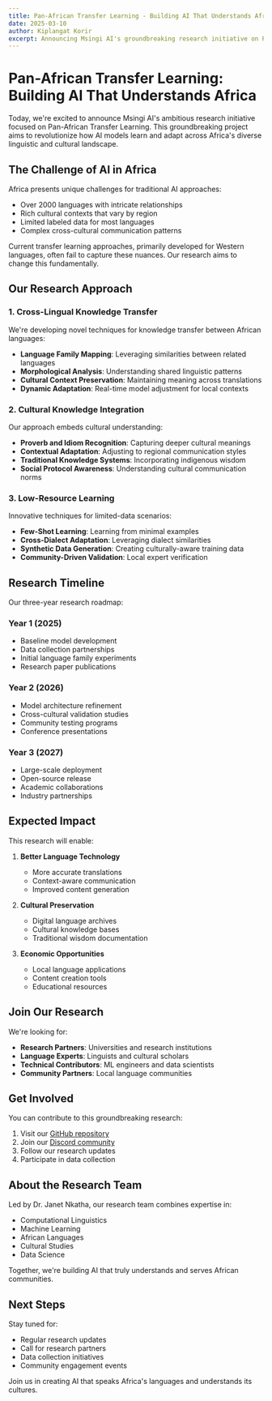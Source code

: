 ```yaml
---
title: Pan-African Transfer Learning - Building AI That Understands Africa
date: 2025-03-10
author: Kiplangat Korir
excerpt: Announcing Msingi AI's groundbreaking research initiative on Pan-African Transfer Learning, aimed at creating AI models that truly understand and adapt to Africa's diverse linguistic and cultural landscape.
---
```


# Pan-African Transfer Learning: Building AI That Understands Africa

Today, we're excited to announce Msingi AI's ambitious research initiative focused on Pan-African Transfer Learning. This groundbreaking project aims to revolutionize how AI models learn and adapt across Africa's diverse linguistic and cultural landscape.

## The Challenge of AI in Africa

Africa presents unique challenges for traditional AI approaches:

- Over 2000 languages with intricate relationships
- Rich cultural contexts that vary by region
- Limited labeled data for most languages
- Complex cross-cultural communication patterns

Current transfer learning approaches, primarily developed for Western languages, often fail to capture these nuances. Our research aims to change this fundamentally.

## Our Research Approach

### 1. Cross-Lingual Knowledge Transfer

We're developing novel techniques for knowledge transfer between African languages:

- **Language Family Mapping**: Leveraging similarities between related languages
- **Morphological Analysis**: Understanding shared linguistic patterns
- **Cultural Context Preservation**: Maintaining meaning across translations
- **Dynamic Adaptation**: Real-time model adjustment for local contexts

### 2. Cultural Knowledge Integration

Our approach embeds cultural understanding:

- **Proverb and Idiom Recognition**: Capturing deeper cultural meanings
- **Contextual Adaptation**: Adjusting to regional communication styles
- **Traditional Knowledge Systems**: Incorporating indigenous wisdom
- **Social Protocol Awareness**: Understanding cultural communication norms

### 3. Low-Resource Learning

Innovative techniques for limited-data scenarios:

- **Few-Shot Learning**: Learning from minimal examples
- **Cross-Dialect Adaptation**: Leveraging dialect similarities
- **Synthetic Data Generation**: Creating culturally-aware training data
- **Community-Driven Validation**: Local expert verification

## Research Timeline

Our three-year research roadmap:

### Year 1 (2025)
- Baseline model development
- Data collection partnerships
- Initial language family experiments
- Research paper publications

### Year 2 (2026)
- Model architecture refinement
- Cross-cultural validation studies
- Community testing programs
- Conference presentations

### Year 3 (2027)
- Large-scale deployment
- Open-source release
- Academic collaborations
- Industry partnerships

## Expected Impact

This research will enable:

1. **Better Language Technology**
   - More accurate translations
   - Context-aware communication
   - Improved content generation

2. **Cultural Preservation**
   - Digital language archives
   - Cultural knowledge bases
   - Traditional wisdom documentation

3. **Economic Opportunities**
   - Local language applications
   - Content creation tools
   - Educational resources

## Join Our Research

We're looking for:

- **Research Partners**: Universities and research institutions
- **Language Experts**: Linguists and cultural scholars
- **Technical Contributors**: ML engineers and data scientists
- **Community Partners**: Local language communities

## Get Involved

You can contribute to this groundbreaking research:

1. Visit our [GitHub repository](https://github.com/Msingi-AI)
2. Join our [Discord community](https://discord.gg/2TvwPJpSj6)
3. Follow our research updates
4. Participate in data collection

## About the Research Team

Led by Dr. Janet Nkatha, our research team combines expertise in:
- Computational Linguistics
- Machine Learning
- African Languages
- Cultural Studies
- Data Science

Together, we're building AI that truly understands and serves African communities.

## Next Steps

Stay tuned for:
- Regular research updates
- Call for research partners
- Data collection initiatives
- Community engagement events

Join us in creating AI that speaks Africa's languages and understands its cultures.
